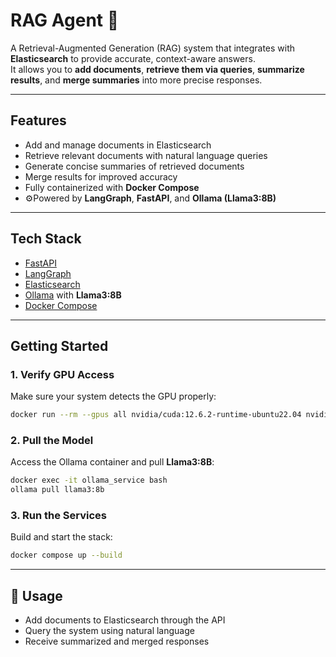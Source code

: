 # RAG Agent 🚀

A Retrieval-Augmented Generation (RAG) system that integrates with **Elasticsearch** to provide accurate, context-aware answers.\
It allows you to **add documents**, **retrieve them via queries**, **summarize results**, and **merge summaries** into more precise responses.

---

## Features

- Add and manage documents in Elasticsearch
- Retrieve relevant documents with natural language queries
- Generate concise summaries of retrieved documents
- Merge results for improved accuracy
- Fully containerized with **Docker Compose**
- ⚙Powered by **LangGraph**, **FastAPI**, and **Ollama (Llama3:8B)**

---

## Tech Stack

- [FastAPI](https://fastapi.tiangolo.com/)
- [LangGraph](https://www.langchain.com/langgraph)
- [Elasticsearch](https://www.elastic.co/elasticsearch/)
- [Ollama](https://ollama.ai/) with **Llama3:8B**
- [Docker Compose](https://docs.docker.com/compose/)

---

## Getting Started

### 1. Verify GPU Access

Make sure your system detects the GPU properly:

```bash
docker run --rm --gpus all nvidia/cuda:12.6.2-runtime-ubuntu22.04 nvidia-smi
```

### 2. Pull the Model

Access the Ollama container and pull **Llama3:8B**:

```bash
docker exec -it ollama_service bash
ollama pull llama3:8b
```

### 3. Run the Services

Build and start the stack:

```bash
docker compose up --build
```

---

## 📖 Usage

- Add documents to Elasticsearch through the API
- Query the system using natural language
- Receive summarized and merged responses
